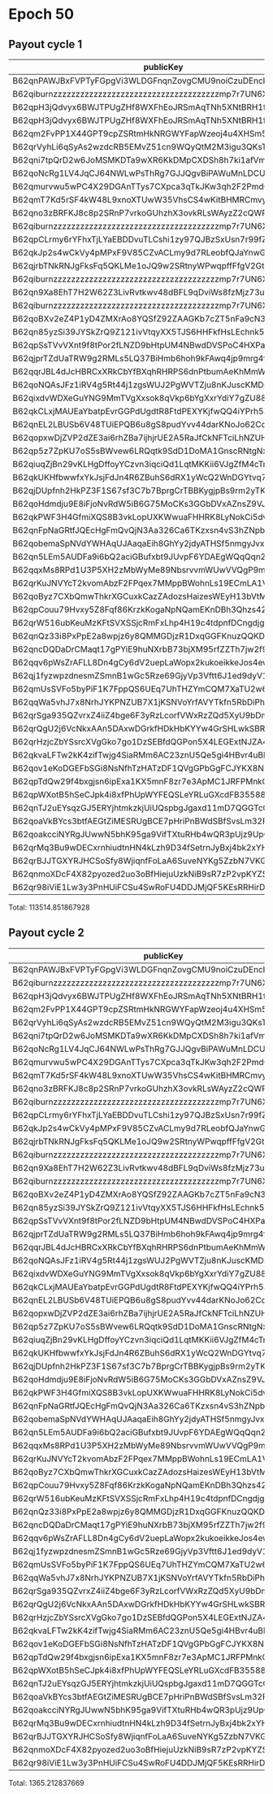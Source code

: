 # Epoch 50

## Payout cycle 1

| publicKey                                               | amount         | fee       | amountMina      | feeMina |
|---------------------------------------------------------|----------------|-----------|-----------------|---------|
| B62qnPAWJBxFVPTyFGpgVi3WLDGFnqnZovgCMU9noiCzuDEnckH18ZA | 34615405998513 | 100000000 | 34615.405998513 | 0.1     |
| B62qiburnzzzzzzzzzzzzzzzzzzzzzzzzzzzzzzzzzzzzzmp7r7UN6X | 34615405998512 | 100000000 | 34615.405998512 | 0.1     |
| B62qpH3jQdvyx6BWJTPUgZHf8WXFhEoJRSmAqTNh5XNtBRH1fjkf1gN | 5210246967562  | 100000000 | 5210.246967562  | 0.1     |
| B62qpH3jQdvyx6BWJTPUgZHf8WXFhEoJRSmAqTNh5XNtBRH1fjkf1gN | 57255452440    | 100000000 | 57.255452440    | 0.1     |
| B62qm2FvPP1X44GPT9cpZSRtmHkNRGWYFapWzeoj4u4XHSm5pNa3iFi | 2597614370624  | 100000000 | 2597.614370624  | 0.1     |
| B62qrVyhLi6qSyAs2wzdcRB5EMvZ51cn9WQyQtM2M3igu3QKsTwGJqd | 2584963034745  | 100000000 | 2584.963034745  | 0.1     |
| B62qni7tpQrD2w6JoMSMKDTa9wXR6KkDMpCXDSh8h7ki1afVmkrnvno | 2538752700848  | 100000000 | 2538.752700848  | 0.1     |
| B62qoNcRg1LV4JqCJ64NWLwPsThRg7GJJQgvBiPAWuMnLDCUXigXV6d | 2304612186786  | 100000000 | 2304.612186786  | 0.1     |
| B62qmurvwu5wPC4X29DGAnTTys7CXpca3qTkJKw3qh2F2PmdCFkVcQ5 | 2291724938048  | 100000000 | 2291.724938048  | 0.1     |
| B62qmT7Kd5rSF4kW48L9xnoXTUwW35VhsCS4wKitBHMRCmvywYE7iy4 | 2092647633713  | 100000000 | 2092.647633713  | 0.1     |
| B62qno3zBRFKJ8c8p2SRnP7vrkoGUhzhX3ovkRLsWAyzZ2cQWRovcdr | 2248703402367  | 100000000 | 2248.703402367  | 0.1     |
| B62qiburnzzzzzzzzzzzzzzzzzzzzzzzzzzzzzzzzzzzzzmp7r7UN6X | 2248703402367  | 100000000 | 2248.703402367  | 0.1     |
| B62qpCLrmy6rYFhxTjLYaEBDDvuTLCshi1zy97QJBzSxUsn7r99fZPD | 4233195519646  | 100000000 | 4233.195519646  | 0.1     |
| B62qkJp2s4wCkVy4pMPxF9V85CZvACLmy9d7RLeobfQJaYnwGThjAXM | 4225397189211  | 100000000 | 4225.397189211  | 0.1     |
| B62qjrbTNkRNJgFksFq5QKLMe1oJQ9w2SRtnyWPwqpffFfgV2GtubWF | 1853361615438  | 100000000 | 1853.361615438  | 0.1     |
| B62qiburnzzzzzzzzzzzzzzzzzzzzzzzzzzzzzzzzzzzzzmp7r7UN6X | 1853361615437  | 100000000 | 1853.361615437  | 0.1     |
| B62qn9Xa8EhT7H2W62Z3LivRvtkwv48dBFL9qDviWs8fzMjz73upbmW | 1626922368755  | 100000000 | 1626.922368755  | 0.1     |
| B62qiburnzzzzzzzzzzzzzzzzzzzzzzzzzzzzzzzzzzzzzmp7r7UN6X | 1626922368754  | 100000000 | 1626.922368754  | 0.1     |
| B62qoBXv2eZ4P1yD4ZMXrAo8YQSfZ92ZAAGKb7cZT5nFa9cN33YD2ff | 1782507351342  | 100000000 | 1782.507351342  | 0.1     |
| B62qn85yzSi39JYSkZrQ9Z121ivVtqyXX5TJS6HHFkfHsLEchnk5Kv7 | 973057021040   | 100000000 | 973.05702104    | 0.1     |
| B62qpSsTVvVXnt9f8tPor2fLNZD9bHtpUM4NBwdDVSPoC4HXPaHREyQ | 418448067238   | 100000000 | 418.448067238   | 0.1     |
| B62qjprTZdUaTRW9g2RMLs5LQ37BiHmb6hoh9kFAwq4jp9mrg4fLJvK | 464202636633   | 100000000 | 464.202636633   | 0.1     |
| B62qqrJBL4dJcHBRCxXRkCbYfBXqhRHRPS6dnPtbumAeKhMmWzQ3c4b | 464202611849   | 100000000 | 464.202611849   | 0.1     |
| B62qoNQAsJFz1iRV4g5Rt44j1zgsWUJ2PgWVTZju8nKJuscKMDsJbNw | 131741344477   | 100000000 | 131.741344477   | 0.1     |
| B62qixdvWDXeGuYNG9MmTVgXxsok8qVkp6bYgXxrYdiY7gZU88X6kY7 | 129736787523   | 100000000 | 129.736787523   | 0.1     |
| B62qkCLxjMAUEaYbatpEvrGGPdUgdtR8FtdPEXYKjfwQQ4iYPrh53Yn | 73560687009    | 100000000 | 73.560687009    | 0.1     |
| B62qnEL2LBUSb6V48TUiEPQB6u8gS8pudYvv44darKNoJo62Cd6S9zB | 48253997193    | 100000000 | 48.253997193    | 0.1     |
| B62qopxwDjZVP2dZE3ai6rhZBa7ijhjrUE2A5RaJfCkNFTciLhNZUHV | 47955728017    | 100000000 | 47.955728017    | 0.1     |
| B62qp5z7ZpKU7oS5sBWvew6LRQqtk9SdD1DoMA1GnscRNtgNxhRzz6C | 39485519788    | 100000000 | 39.485519788    | 0.1     |
| B62qiuqZjBn29vKLHgDffoyYCzvn3iqciQd1LqtMKKii6VJgZfM4cTm | 30984298580    | 100000000 | 30.98429858     | 0.1     |
| B62qkUKHfbwwfxYkJsjFdJn4R6ZBuhS6dRX1yWcQ2WnDGYtvq74jE4Y | 27785626142    | 100000000 | 27.785626142    | 0.1     |
| B62qjDUpfnh2HkPZ3F1S67sf3C7b7BprgCrTBBKygjpBs9rm2yTK6fb | 24784662807    | 100000000 | 24.784662807    | 0.1     |
| B62qoHdmdju9E8iFjoNvRdW5iB6G75MoCKs3GGbDVxAZnsZ9VJj8kRk | 24501882194    | 100000000 | 24.501882194    | 0.1     |
| B62qkPWF3H4GfmiXQS8B3vkLopUXKWwuaFHHRK8LyNokCi5dvhKvAwT | 18401063558    | 100000000 | 18.401063558    | 0.1     |
| B62qnFpNaGRtfJQEcHgFmQvQjN3Aa326Ca6TKzxsn4vS3hZNpbJAEHv | 8978302308     | 100000000 | 8.978302308     | 0.1     |
| B62qobemaSpNVdYWHAqUJAaqaEih8GhYy2jdyATHSf5nmgyJvxoA358 | 6762235332     | 100000000 | 6.762235332     | 0.1     |
| B62qn5LEm5AUDFa9i6bQ2aciGBufxbt9JUvpF6YDAEgWQqQqn2MSnr7 | 6736089403     | 100000000 | 6.736089403     | 0.1     |
| B62qqxMs8RPd1U3P5XH2zMbWyMe89NbsrvvmWUwVVQgP9mNwZFVAGAx | 4843256540     | 100000000 | 4.84325654      | 0.1     |
| B62qrKuJNVYcT2kvomAbzF2FPqex7MMppBWohnLs19ECmLA1V5mDxeB | 2799684827     | 100000000 | 2.799684827     | 0.1     |
| B62qoByz7CXbQmwThkrXGCuxkCazZAdozsHaizesWEyH13bVtMrgBcE | 2156058660     | 100000000 | 2.15605866      | 0.1     |
| B62qpCouu79Hvxy5Z8Fqf86KrzkKogaNpNQamEKnDBh3Qhzs42ZAZVE | 1959761262     | 100000000 | 1.959761262     | 0.1     |
| B62qrW516ubKeuMzKFtSVXSSjcRmFxLhp4H19c4tdpnfDCngdjgJpZG | 1714212507     | 100000000 | 1.714212507     | 0.1     |
| B62qnQz33i8PxPpE2a8wpjz6y8QMMGDjzR1DxqGGFKnuzQQKD6a917B | 1481578639     | 100000000 | 1.481578639     | 0.1     |
| B62qncDQDaDrCMaqt17gPYiE9huNXrbB73bjXM95rfZZTh7jw2f9EvR | 1206965347     | 100000000 | 1.206965347     | 0.1     |
| B62qqv6pWsZrAFLL8Dn4gCy6dV2uepLaWopx2kukoeikkeJos4ewbBt | 582994514      | 100000000 | 0.582994514     | 0.1     |
| B62qj1fyzwpzdnesmZSmnB1wGc5Rze69GjyVp3Vftt6J1ed9dyV1BT9 | 389161631      | 100000000 | 0.389161631     | 0.1     |
| B62qmUsSVFo5byPiF1K7FppQS6UEq7UhTHZYmCQM7XaTU2w6Fci75CP | 324316157      | 100000000 | 0.324316157     | 0.1     |
| B62qqWa5vhJ7x8NrhJYKPNZUB7X1jKSNVoYrfAVYTkfn5RbDiPhxEiz | 287983557      | 100000000 | 0.287983557     | 0.1     |
| B62qrSga935QZvrxZ4iiZ4bge6F3yRzLcorfVWxRzZQd5XyU9bDmScc | 202458760      | 100000000 | 0.20245876      | 0.1     |
| B62qrQgU2j6VcNkxAAn5DAxwDGrkfHDkHbKYYw4GrSHLwkSBR5TY6sw | 152222482      | 100000000 | 0.152222482     | 0.1     |
| B62qrHzjcZbYSsrcXVgGko7go1DzSEBfdQGPon5X4LEGExtNJZA4ECj | 146892776      | 100000000 | 0.146892776     | 0.1     |
| B62qkvaLFTw2kK4zifTwjg4SiaRMm6AC23znU5Qe5gi4HBvr4uBLEQu | 129092991      | 100000000 | 0.129092991     | 0.1     |
| B62qov1eKoDGEFbSGi8NsNfhTzHATzDF1QVgGPbGgFCJYKX8NSVva1T | 107344938      | 100000000 | 0.107344938     | 0.1     |
| B62qpTdQw29f4bxgjsn6ipExa1KX5mnF8zr7e3ApMC1JRFPMnkQp4tR | 57804614       | 100000000 | 0.057804614     | 0.1     |
| B62qpWXotB5hSeCJpk4i8xfPhUpWYFEQSLeYRLuGXcdFB35588y6tD3 | 50198331       | 100000000 | 0.050198331     | 0.1     |
| B62qnTJ2uEYsqzGJ5ERYjhtmkzkjUiUQspbgJgaxd11mD7QGGTcCrNU | 45039164       | 100000000 | 0.045039164     | 0.1     |
| B62qoaVkBYcs3btfAEGtZiMESRUgBCE7pHriPnBWdSBfSvsLm32FNGr | 40580976       | 100000000 | 0.040580976     | 0.1     |
| B62qoakcciNYRgJUwwN5bhK95ga9VifTXtuRHb4wQR3pUjz9UpQmZx3 | 32451332       | 100000000 | 0.032451332     | 0.1     |
| B62qrMq3Bu9wDECxrnhiudtnHN4kLzh9D34fSetrnJyBxj4bk2xYHS3 | 11849810       | 100000000 | 0.01184981      | 0.1     |
| B62qrBJJTGXYRJHCSoSfy8WjiqnfFoLaA6SuveNYKg5ZzbN7VKGidbt | 2121737        | 100000000 | 0.002121737     | 0.1     |
| B62qnmoXDcF4X82pyozed2uo3oBfHiejuUzkNiB9sR7zP2vpKYZSrKf | 612131         | 100000000 | 0.000612131     | 0.1     |
| B62qr98iViE1Lw3y3PnHUiFCSu4SwRoFU4DDJMjQF5KEsRRHirDDqDt | 486            | 100000000 | 4.86e-7         | 0.1     |

Total: 113514.851867928

## Payout cycle 2

| publicKey                                               | amount       | fee       | amountMina    | feeMina |
|---------------------------------------------------------|--------------|-----------|---------------|---------|
| B62qnPAWJBxFVPTyFGpgVi3WLDGFnqnZovgCMU9noiCzuDEnckH18ZA | 421780000828 | 100000000 | 421.780000828 | 0.1     |
| B62qiburnzzzzzzzzzzzzzzzzzzzzzzzzzzzzzzzzzzzzzmp7r7UN6X | 421780000828 | 100000000 | 421.780000828 | 0.1     |
| B62qpH3jQdvyx6BWJTPUgZHf8WXFhEoJRSmAqTNh5XNtBRH1fjkf1gN | 57255461182  | 100000000 | 57.255461182  | 0.1     |
| B62qm2FvPP1X44GPT9cpZSRtmHkNRGWYFapWzeoj4u4XHSm5pNa3iFi | 28545212864  | 100000000 | 28.545212864  | 0.1     |
| B62qrVyhLi6qSyAs2wzdcRB5EMvZ51cn9WQyQtM2M3igu3QKsTwGJqd | 28406187195  | 100000000 | 28.406187195  | 0.1     |
| B62qni7tpQrD2w6JoMSMKDTa9wXR6KkDMpCXDSh8h7ki1afVmkrnvno | 27898381328  | 100000000 | 27.898381328  | 0.1     |
| B62qoNcRg1LV4JqCJ64NWLwPsThRg7GJJQgvBiPAWuMnLDCUXigXV6d | 25325408646  | 100000000 | 25.325408646  | 0.1     |
| B62qmurvwu5wPC4X29DGAnTTys7CXpca3qTkJKw3qh2F2PmdCFkVcQ5 | 25183790528  | 100000000 | 25.183790528  | 0.1     |
| B62qmT7Kd5rSF4kW48L9xnoXTUwW35VhsCS4wKitBHMRCmvywYE7iy4 | 22996127843  | 100000000 | 22.996127843  | 0.1     |
| B62qno3zBRFKJ8c8p2SRnP7vrkoGUhzhX3ovkRLsWAyzZ2cQWRovcdr | 27399884403  | 100000000 | 27.399884403  | 0.1     |
| B62qiburnzzzzzzzzzzzzzzzzzzzzzzzzzzzzzzzzzzzzzmp7r7UN6X | 27399884403  | 100000000 | 27.399884403  | 0.1     |
| B62qpCLrmy6rYFhxTjLYaEBDDvuTLCshi1zy97QJBzSxUsn7r99fZPD | 51580420864  | 100000000 | 51.580420864  | 0.1     |
| B62qkJp2s4wCkVy4pMPxF9V85CZvACLmy9d7RLeobfQJaYnwGThjAXM | 51485400172  | 100000000 | 51.485400172  | 0.1     |
| B62qjrbTNkRNJgFksFq5QKLMe1oJQ9w2SRtnyWPwqpffFfgV2GtubWF | 22582744335  | 100000000 | 22.582744335  | 0.1     |
| B62qiburnzzzzzzzzzzzzzzzzzzzzzzzzzzzzzzzzzzzzzmp7r7UN6X | 22582744334  | 100000000 | 22.582744334  | 0.1     |
| B62qn9Xa8EhT7H2W62Z3LivRvtkwv48dBFL9qDviWs8fzMjz73upbmW | 19823639165  | 100000000 | 19.823639165  | 0.1     |
| B62qiburnzzzzzzzzzzzzzzzzzzzzzzzzzzzzzzzzzzzzzmp7r7UN6X | 19823639164  | 100000000 | 19.823639164  | 0.1     |
| B62qoBXv2eZ4P1yD4ZMXrAo8YQSfZ92ZAAGKb7cZT5nFa9cN33YD2ff | 21719402978  | 100000000 | 21.719402978  | 0.1     |
| B62qn85yzSi39JYSkZrQ9Z121ivVtqyXX5TJS6HHFkfHsLEchnk5Kv7 | 11856454642  | 100000000 | 11.856454642  | 0.1     |
| B62qpSsTVvVXnt9f8tPor2fLNZD9bHtpUM4NBwdDVSPoC4HXPaHREyQ | 4597011659   | 100000000 | 4.597011659   | 0.1     |
| B62qjprTZdUaTRW9g2RMLs5LQ37BiHmb6hoh9kFAwq4jp9mrg4fLJvK | 5656192173   | 100000000 | 5.656192173   | 0.1     |
| B62qqrJBL4dJcHBRCxXRkCbYfBXqhRHRPS6dnPtbumAeKhMmWzQ3c4b | 5656191871   | 100000000 | 5.656191871   | 0.1     |
| B62qoNQAsJFz1iRV4g5Rt44j1zgsWUJ2PgWVTZju8nKJuscKMDsJbNw | 1605235091   | 100000000 | 1.605235091   | 0.1     |
| B62qixdvWDXeGuYNG9MmTVgXxsok8qVkp6bYgXxrYdiY7gZU88X6kY7 | 1580810069   | 100000000 | 1.580810069   | 0.1     |
| B62qkCLxjMAUEaYbatpEvrGGPdUgdtR8FtdPEXYKjfwQQ4iYPrh53Yn | 896318438    | 100000000 | 0.896318438   | 0.1     |
| B62qnEL2LBUSb6V48TUiEPQB6u8gS8pudYvv44darKNoJo62Cd6S9zB | 587962798    | 100000000 | 0.587962798   | 0.1     |
| B62qopxwDjZVP2dZE3ai6rhZBa7ijhjrUE2A5RaJfCkNFTciLhNZUHV | 584328464    | 100000000 | 0.584328464   | 0.1     |
| B62qp5z7ZpKU7oS5sBWvew6LRQqtk9SdD1DoMA1GnscRNtgNxhRzz6C | 481121110    | 100000000 | 0.48112111    | 0.1     |
| B62qiuqZjBn29vKLHgDffoyYCzvn3iqciQd1LqtMKKii6VJgZfM4cTm | 377535872    | 100000000 | 0.377535872   | 0.1     |
| B62qkUKHfbwwfxYkJsjFdJn4R6ZBuhS6dRX1yWcQ2WnDGYtvq74jE4Y | 338560854    | 100000000 | 0.338560854   | 0.1     |
| B62qjDUpfnh2HkPZ3F1S67sf3C7b7BprgCrTBBKygjpBs9rm2yTK6fb | 301994872    | 100000000 | 0.301994872   | 0.1     |
| B62qoHdmdju9E8iFjoNvRdW5iB6G75MoCKs3GGbDVxAZnsZ9VJj8kRk | 298549261    | 100000000 | 0.298549261   | 0.1     |
| B62qkPWF3H4GfmiXQS8B3vkLopUXKWwuaFHHRK8LyNokCi5dvhKvAwT | 224212323    | 100000000 | 0.224212323   | 0.1     |
| B62qnFpNaGRtfJQEcHgFmQvQjN3Aa326Ca6TKzxsn4vS3hZNpbJAEHv | 109398352    | 100000000 | 0.109398352   | 0.1     |
| B62qobemaSpNVdYWHAqUJAaqaEih8GhYy2jdyATHSf5nmgyJvxoA358 | 82396134     | 100000000 | 0.082396134   | 0.1     |
| B62qn5LEm5AUDFa9i6bQ2aciGBufxbt9JUvpF6YDAEgWQqQqn2MSnr7 | 82077552     | 100000000 | 0.082077552   | 0.1     |
| B62qqxMs8RPd1U3P5XH2zMbWyMe89NbsrvvmWUwVVQgP9mNwZFVAGAx | 59013861     | 100000000 | 0.059013861   | 0.1     |
| B62qrKuJNVYcT2kvomAbzF2FPqex7MMppBWohnLs19ECmLA1V5mDxeB | 34113454     | 100000000 | 0.034113454   | 0.1     |
| B62qoByz7CXbQmwThkrXGCuxkCazZAdozsHaizesWEyH13bVtMrgBcE | 26271032     | 100000000 | 0.026271032   | 0.1     |
| B62qpCouu79Hvxy5Z8Fqf86KrzkKogaNpNQamEKnDBh3Qhzs42ZAZVE | 23879197     | 100000000 | 0.023879197   | 0.1     |
| B62qrW516ubKeuMzKFtSVXSSjcRmFxLhp4H19c4tdpnfDCngdjgJpZG | 20887248     | 100000000 | 0.020887248   | 0.1     |
| B62qnQz33i8PxPpE2a8wpjz6y8QMMGDjzR1DxqGGFKnuzQQKD6a917B | 18052663     | 100000000 | 0.018052663   | 0.1     |
| B62qncDQDaDrCMaqt17gPYiE9huNXrbB73bjXM95rfZZTh7jw2f9EvR | 14706569     | 100000000 | 0.014706569   | 0.1     |
| B62qqv6pWsZrAFLL8Dn4gCy6dV2uepLaWopx2kukoeikkeJos4ewbBt | 7103641      | 100000000 | 0.007103641   | 0.1     |
| B62qj1fyzwpzdnesmZSmnB1wGc5Rze69GjyVp3Vftt6J1ed9dyV1BT9 | 4741836      | 100000000 | 0.004741836   | 0.1     |
| B62qmUsSVFo5byPiF1K7FppQS6UEq7UhTHZYmCQM7XaTU2w6Fci75CP | 3951711      | 100000000 | 0.003951711   | 0.1     |
| B62qqWa5vhJ7x8NrhJYKPNZUB7X1jKSNVoYrfAVYTkfn5RbDiPhxEiz | 3509007      | 100000000 | 0.003509007   | 0.1     |
| B62qrSga935QZvrxZ4iiZ4bge6F3yRzLcorfVWxRzZQd5XyU9bDmScc | 2466909      | 100000000 | 0.002466909   | 0.1     |
| B62qrQgU2j6VcNkxAAn5DAxwDGrkfHDkHbKYYw4GrSHLwkSBR5TY6sw | 1854793      | 100000000 | 0.001854793   | 0.1     |
| B62qrHzjcZbYSsrcXVgGko7go1DzSEBfdQGPon5X4LEGExtNJZA4ECj | 1789851      | 100000000 | 0.001789851   | 0.1     |
| B62qkvaLFTw2kK4zifTwjg4SiaRMm6AC23znU5Qe5gi4HBvr4uBLEQu | 1572966      | 100000000 | 0.001572966   | 0.1     |
| B62qov1eKoDGEFbSGi8NsNfhTzHATzDF1QVgGPbGgFCJYKX8NSVva1T | 1307971      | 100000000 | 0.001307971   | 0.1     |
| B62qpTdQw29f4bxgjsn6ipExa1KX5mnF8zr7e3ApMC1JRFPMnkQp4tR | 704335       | 100000000 | 0.000704335   | 0.1     |
| B62qpWXotB5hSeCJpk4i8xfPhUpWYFEQSLeYRLuGXcdFB35588y6tD3 | 611654       | 100000000 | 0.000611654   | 0.1     |
| B62qnTJ2uEYsqzGJ5ERYjhtmkzkjUiUQspbgJgaxd11mD7QGGTcCrNU | 548791       | 100000000 | 0.000548791   | 0.1     |
| B62qoaVkBYcs3btfAEGtZiMESRUgBCE7pHriPnBWdSBfSvsLm32FNGr | 494469       | 100000000 | 0.000494469   | 0.1     |
| B62qoakcciNYRgJUwwN5bhK95ga9VifTXtuRHb4wQR3pUjz9UpQmZx3 | 395411       | 100000000 | 0.000395411   | 0.1     |
| B62qrMq3Bu9wDECxrnhiudtnHN4kLzh9D34fSetrnJyBxj4bk2xYHS3 | 144387       | 100000000 | 0.000144387   | 0.1     |
| B62qrBJJTGXYRJHCSoSfy8WjiqnfFoLaA6SuveNYKg5ZzbN7VKGidbt | 25853        | 100000000 | 0.000025853   | 0.1     |
| B62qnmoXDcF4X82pyozed2uo3oBfHiejuUzkNiB9sR7zP2vpKYZSrKf | 7459         | 100000000 | 0.000007459   | 0.1     |
| B62qr98iViE1Lw3y3PnHUiFCSu4SwRoFU4DDJMjQF5KEsRRHirDDqDt | 6            | 100000000 | 6e-9          | 0.1     |

Total: 1365.212837669
